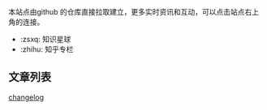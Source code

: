 
本站点由github 的仓库直接拉取建立，更多实时资讯和互动，可以点击站点右上角的连接。

- :zsxq: 知识星球
- :zhihu: 知乎专栏

## 文章列表

[changelog](CHANGELOG.md ':include')
